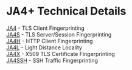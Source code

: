 # JA4+ Technical Details  
[JA4](https://github.com/FoxIO-LLC/ja4/blob/main/technical_details/JA4.md) - TLS Client Fingerprinting  
[JA4S](https://github.com/FoxIO-LLC/ja4/blob/main/technical_details/JA4S.md) - TLS Server/Session Fingerprinting  
[JA4H](https://github.com/FoxIO-LLC/ja4/blob/main/technical_details/JA4H.md) - HTTP Client Fingerprinting  
[JA4L](https://github.com/FoxIO-LLC/ja4/blob/main/technical_details/JA4L.md) - Light Distance Locality  
[JA4X](https://github.com/FoxIO-LLC/ja4/blob/main/technical_details/JA4X.md) - X509 TLS Certificate Fingerprinting  
[JA4SSH](https://github.com/FoxIO-LLC/ja4/blob/main/technical_details/JA4SSH.md) - SSH Traffic Fingerprinting
